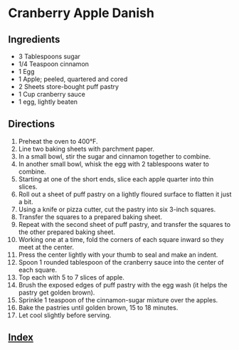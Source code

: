 # Cranberry Apple Danish

## Ingredients

- 3 Tablespoons sugar
- 1/4 Teaspoon cinnamon
- 1 Egg
- 1 Apple; peeled, quartered and cored
- 2 Sheets store-bought puff pastry
- 1 Cup cranberry sauce
- 1 egg, lightly beaten

## Directions

1. Preheat the oven to 400°F.
2. Line two baking sheets with parchment paper.
3. In a small bowl, stir the sugar and cinnamon together to combine.
4. In another small bowl, whisk the egg with 2 tablespoons water to combine.
5. Starting at one of the short ends, slice each apple quarter into thin slices.
6. Roll out a sheet of puff pastry on a lightly floured surface to flatten it just a bit.
7. Using a knife or pizza cutter, cut the pastry into six 3-inch squares.
8. Transfer the squares to a prepared baking sheet.
9. Repeat with the second sheet of puff pastry, and transfer the squares to the other prepared baking sheet.
10. Working one at a time, fold the corners of each square inward so they meet at the center.
11. Press the center lightly with your thumb to seal and make an indent.
12. Spoon 1 rounded tablespoon of the cranberry sauce into the center of each square.
13. Top each with 5 to 7 slices of apple.
14. Brush the exposed edges of puff pastry with the egg wash (it helps the pastry get golden brown).
15. Sprinkle 1 teaspoon of the cinnamon-sugar mixture over the apples.
16. Bake the pastries until golden brown, 15 to 18 minutes.
17. Let cool slightly before serving.

## [Index](../Index.html)
